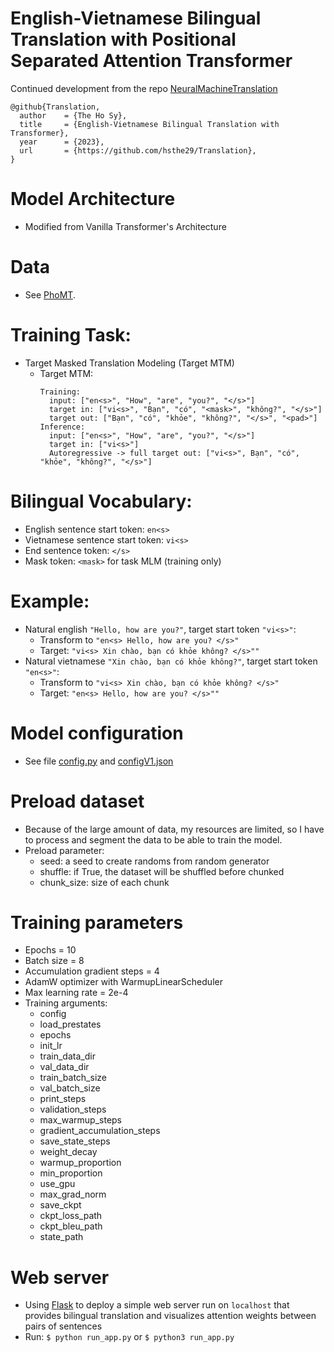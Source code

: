 # English-Vietnamese Bilingual Translation with Positional Separated Attention Transformer 
Continued development from the repo [NeuralMachineTranslation](https://github.com/hsthe29/NeuralMachineTranslation)

```
@github{Translation,
  author    = {The Ho Sy},
  title     = {English-Vietnamese Bilingual Translation with Transformer},
  year      = {2023},
  url       = {https://github.com/hsthe29/Translation},
}
```

# Model Architecture
- Modified from Vanilla Transformer's Architecture

# Data
- See [PhoMT](https://github.com/VinAIResearch/PhoMT).

# Training Task:
- Target Masked Translation Modeling (Target MTM)
  - Target MTM:
    ```
    Training: 
      input: ["en<s>", "How", "are", "you?", "</s>"]
      target in: ["vi<s>", "Bạn", "có", "<mask>", "không?", "</s>"]
      target out: ["Bạn", "có", "khỏe", "không?", "</s>", "<pad>"]
    Inference:
      input: ["en<s>", "How", "are", "you?", "</s>"]
      target in: ["vi<s>"]
      Autoregressive -> full target out: ["vi<s>", Bạn", "có", "khỏe", "không?", "</s>"]
    ```

# Bilingual Vocabulary:
- English sentence start token: `en<s>`
- Vietnamese sentence start token: `vi<s>`
- End sentence token: `</s>`
- Mask token: `<mask>` for task MLM (training only)

# Example:
- Natural english `"Hello, how are you?"`, target start token `"vi<s>"`: 
  - Transform to `"en<s> Hello, how are you? </s>"`
  - Target: `"vi<s> Xin chào, bạn có khỏe không? </s>""`
- Natural vietnamese `"Xin chào, bạn có khỏe không?"`, target start token `"en<s>"`: 
  - Transform to `"vi<s> Xin chào, bạn có khỏe không? </s>"`
  - Target: `"en<s> Hello, how are you? </s>""`

# Model configuration
- See file [config.py](transformer/model/config.py) and [configV1.json](assets/config/configV1.json)

# Preload dataset
- Because of the large amount of data, my resources are limited, so I have to process and segment the data to be able to train the model.
- Preload parameter:
  - seed: a seed to create randoms from random generator 
  - shuffle: if True, the dataset will be shuffled before chunked
  - chunk_size: size of each chunk

# Training parameters
- Epochs = 10
- Batch size = 8
- Accumulation gradient steps = 4
- AdamW optimizer with WarmupLinearScheduler
- Max learning rate = 2e-4
- Training arguments:
  - config 
  - load_prestates 
  - epochs 
  - init_lr
  - train_data_dir
  - val_data_dir
  - train_batch_size
  - val_batch_size
  - print_steps
  - validation_steps
  - max_warmup_steps
  - gradient_accumulation_steps
  - save_state_steps
  - weight_decay
  - warmup_proportion
  - min_proportion
  - use_gpu
  - max_grad_norm
  - save_ckpt
  - ckpt_loss_path
  - ckpt_bleu_path
  - state_path

# Web server
- Using [Flask](https://github.com/pallets/flask) to deploy a simple web server run on `localhost` that provides bilingual translation and visualizes attention weights between pairs of sentences
- Run: `$ python run_app.py` or `$ python3 run_app.py`
